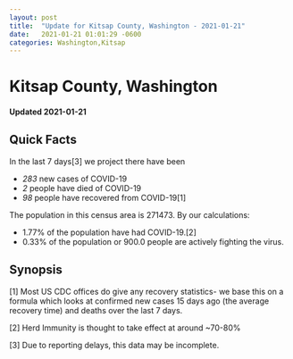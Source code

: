 ```yaml
---
layout: post
title:  "Update for Kitsap County, Washington - 2021-01-21"
date:   2021-01-21 01:01:29 -0600
categories: Washington,Kitsap
---
```


# Kitsap County, Washington
#### Updated 2021-01-21

## Quick Facts

In the last 7 days[3] we project there have been
- *283* new cases of COVID-19
- *2* people have died of COVID-19
- *98* people have recovered from COVID-19[1]

The population in this census area is 271473. By our calculations:
- 1.77% of the population have had COVID-19.[2]
- 0.33% of the population or 900.0 people are actively fighting the virus.

## Synopsis




[1] Most US CDC offices do give any recovery statistics- we base this on a formula which looks at confirmed new cases
15 days ago (the average recovery time) and deaths over the last 7 days.

[2] Herd Immunity is thought to take effect at around ~70-80%

[3] Due to reporting delays, this data may be incomplete.
 
    